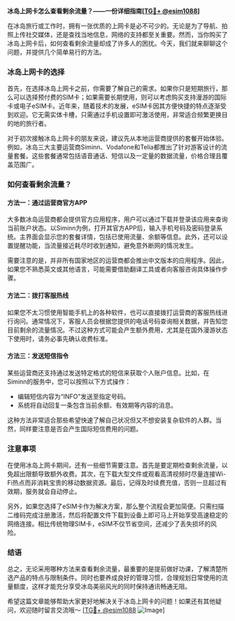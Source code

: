 **冰岛上网卡怎么查看剩余流量？——一份详细指南[[TG💪+ @esim1088](https://t.me/s/esim1088)]**

在冰岛旅行或工作时，拥有一张优质的上网卡是必不可少的。无论是为了导航、拍照上传社交媒体，还是查找当地信息，网络的支持都至关重要。然而，当你购买了冰岛上网卡后，如何查看剩余流量却成了许多人的困扰。今天，我们就来聊聊这个问题，并提供几个简单易行的方法。

### 冰岛上网卡的选择

首先，在选择冰岛上网卡之前，你需要了解自己的需求。如果你只是短期旅行，那么可以选择预付费的SIM卡；如果需要长期使用，则可以考虑购买支持漫游的国际卡或电子eSIM卡。近年来，随着技术的发展，eSIM卡因其方便快捷的特点逐渐受到欢迎。它无需实体卡槽，只需通过手机设置即可激活使用，非常适合频繁更换目的地的旅行者。

对于初次接触冰岛上网卡的朋友来说，建议先从本地运营商提供的套餐开始体验。例如，冰岛三大主要运营商Siminn、Vodafone和Telia都推出了针对游客设计的流量套餐。这些套餐通常包括语音通话、短信以及一定量的数据流量，价格合理且覆盖范围广。

### 如何查看剩余流量？

#### 方法一：通过运营商官方APP

大多数冰岛运营商都会提供官方应用程序，用户可以通过下载并登录该应用来查询当前账户状态。以Siminn为例，打开其官方APP后，输入手机号码及密码登录系统。主界面会显示您的套餐详情，包括已使用流量、余额等信息。此外，还可以设置提醒功能，当流量接近耗尽时收到通知，避免意外断网的情况发生。

需要注意的是，并非所有国家地区的运营商都会推出中文版本的应用程序。因此，如果您不熟悉英文或其他语言，可能需要借助翻译工具或者向客服咨询具体操作步骤。

#### 方法二：拨打客服热线

如果您不太习惯使用智能手机上的各种软件，也可以直接拨打运营商的客服热线进行询问。通常情况下，客服人员会根据您提供的电话号码查询相关数据，并告知您目前剩余的流量情况。不过这种方式可能会产生额外费用，尤其是在国外漫游状态下使用时，请务必事先确认收费标准。

#### 方法三：发送短信指令

某些运营商还支持通过发送特定格式的短信来获取个人账户信息。比如，在Siminn的服务中，您可以按照以下方式操作：
- 编辑短信内容为“INFO”发送至指定号码。
- 系统将自动回复一条包含当前余额、有效期等内容的消息。

这种方法非常适合那些希望快速了解自己状况但又不想安装复杂软件的人群。当然，同样要注意是否会产生国际短信费用的问题。

### 注意事项

在使用冰岛上网卡期间，还有一些细节需要注意。首先是要定期检查剩余流量，以免超出限额导致额外收费。其次，在下载大型文件或观看高清视频时尽量连接Wi-Fi热点而非消耗宝贵的移动数据资源。最后，记得及时续费充值，否则一旦超过有效期，服务就会自动停止。

另外，如果您选择了eSIM卡作为解决方案，那么整个流程会更加简便。只需扫描二维码完成注册激活，然后将配置文件下载到设备上即可马上开始享受高速稳定的网络连接。相比传统物理SIM卡，eSIM不仅节省空间，还减少了丢失损坏的风险。

### 结语

总之，无论采用哪种方法来查看剩余流量，最重要的是提前做好功课，了解清楚所选产品的特点与限制条件。同时也要养成良好的管理习惯，合理规划日常使用的流量额度，这样才能充分享受冰岛美丽风光的同时保持通讯畅通无阻。

希望这篇文章能够帮助大家更好地解决关于冰岛上网卡的问题！如果还有其他疑问，欢迎随时留言交流哦～ [[TG💪+ @esim1088](https://t.me/s/esim1088) ![Image](https://i.postimg.cc/4NQfJmqS/Snipaste-2025-05-13-00-14-12.png)]